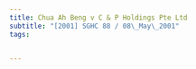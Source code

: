 ```yaml
---
title: Chua Ah Beng v C & P Holdings Pte Ltd 
subtitle: "[2001] SGHC 88 / 08\_May\_2001"
tags:


---
```


